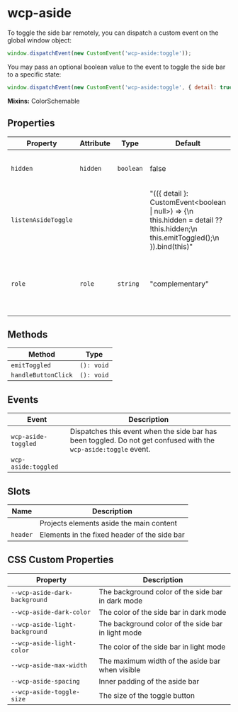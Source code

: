 # wcp-aside

To toggle the side bar remotely, you can dispatch a custom event on the global window object:
```js
window.dispatchEvent(new CustomEvent('wcp-aside:toggle'));
```
You may pass an optional boolean value to the event to toggle the side bar to a specific state:
```js
window.dispatchEvent(new CustomEvent('wcp-aside:toggle', { detail: true }));
```

**Mixins:** ColorSchemable

## Properties

| Property            | Attribute | Type      | Default                                          | Description                                      |
|---------------------|-----------|-----------|--------------------------------------------------|--------------------------------------------------|
| `hidden`            | `hidden`  | `boolean` | false                                            | Used to toggle the width of the aside bar        |
| `listenAsideToggle` |           |           | "(({ detail }: CustomEvent<boolean \| null>) => {\n    this.hidden = detail ?? !this.hidden;\n    this.emitToggled();\n  }).bind(this)" |                                                  |
| `role`              | `role`    | `string`  | "complementary"                                  | Presets the aria role to `complementary` as we do not use te aside element directly |

## Methods

| Method              | Type       |
|---------------------|------------|
| `emitToggled`       | `(): void` |
| `handleButtonClick` | `(): void` |

## Events

| Event               | Description                                      |
|---------------------|--------------------------------------------------|
| `wcp-aside-toggled` | Dispatches this event when the side bar has been toggled. Do not get confused with the `wcp-aside:toggle` event. |
| `wcp-aside:toggled` |                                                  |

## Slots

| Name     | Description                                  |
|----------|----------------------------------------------|
|          | Projects elements aside the main content     |
| `header` | Elements in the fixed header of the side bar |

## CSS Custom Properties

| Property                       | Description                                      |
|--------------------------------|--------------------------------------------------|
| `--wcp-aside-dark-background`  | The background color of the side bar in dark mode |
| `--wcp-aside-dark-color`       | The color of the side bar in dark mode           |
| `--wcp-aside-light-background` | The background color of the side bar in light mode |
| `--wcp-aside-light-color`      | The color of the side bar in light mode          |
| `--wcp-aside-max-width`        | The maximum width of the aside bar when visible  |
| `--wcp-aside-spacing`          | Inner padding of the aside bar                   |
| `--wcp-aside-toggle-size`      | The size of the toggle button                    |
